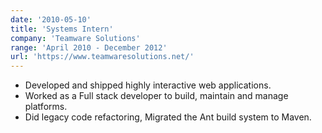 ```yaml
---
date: '2010-05-10'
title: 'Systems Intern'
company: 'Teamware Solutions'
range: 'April 2010 - December 2012'
url: 'https://www.teamwaresolutions.net/'
---
```


- Developed and shipped highly interactive web applications.
- Worked as a Full stack developer to build, maintain and manage platforms.
- Did legacy code refactoring, Migrated the Ant build system to Maven.
